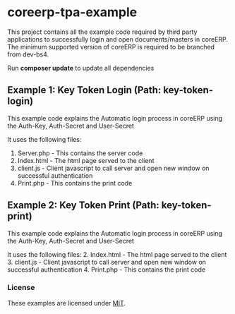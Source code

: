 # coreerp-tpa-example

This project contains all the example code required by third party applications to successfully login and open documents/masters in coreERP.
The minimum supported version of coreERP is required to be branched from dev-bs4.

Run **composer update** to update all dependencies

## Example 1: Key Token Login (Path: key-token-login)

This example code explains the Automatic login process in coreERP using the Auth-Key, Auth-Secret and User-Secret

It uses the following files:
1. Server.php   - This contains the server code
2. Index.html   - The html page served to the client
3. client.js    - Client javascript to call server and open new window on successful authentication
4. Print.php    - This contains the print code


## Example 2: Key Token Print (Path: key-token-print)

This example code explains the Automatic login process in coreERP using the Auth-Key, Auth-Secret and User-Secret

It uses the following files:
2. Index.html   - The html page served to the client
3. client.js    - Client javascript to call server and open new window on successful authentication
4. Print.php    - This contains the print code

### License
These examples are licensed under [MIT](https://github.com/vishwayon/coreerp-tpa-example/blob/develop/LICENSE).
